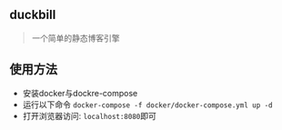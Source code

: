 ## duckbill

> 一个简单的静态博客引擎

## 使用方法

* 安装docker与dockre-compose
* 运行以下命令
`docker-compose -f docker/docker-compose.yml up -d`
* 打开浏览器访问: `localhost:8080`即可


